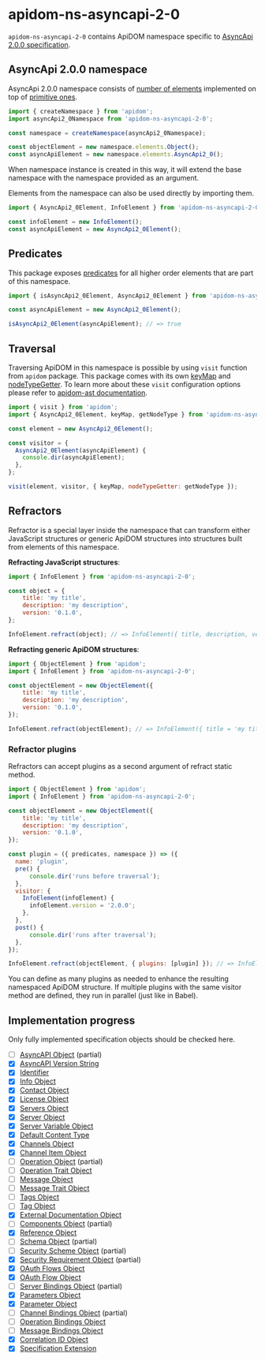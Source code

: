 # apidom-ns-asyncapi-2-0

`apidom-ns-asyncapi-2-0` contains ApiDOM namespace specific to [AsyncApi 2.0.0 specification](https://github.com/asyncapi/spec/blob/master/spec/asyncapi.md).

## AsyncApi 2.0.0 namespace

AsyncApi 2.0.0 namespace consists of [number of elements](https://github.com/swagger-api/apidom/tree/master/apidom/packages/apidom-ns-asyncapi-2-0/src/elements) implemented on top
of [primitive ones](https://github.com/refractproject/minim/tree/master/lib/primitives).

```js
import { createNamespace } from 'apidom';
import asyncApi2_0Namespace from 'apidom-ns-asyncapi-2-0';

const namespace = createNamespace(asyncApi2_0Namespace);

const objectElement = new namespace.elements.Object();
const asyncApiElement = new namespace.elements.AsyncApi2_0();
```

When namespace instance is created in this way, it will extend the base namespace
with the namespace provided as an argument.

Elements from the namespace can also be used directly by importing them.

```js
import { AsyncApi2_0Element, InfoElement } from 'apidom-ns-asyncapi-2-0';

const infoElement = new InfoElement();
const asyncApiElement = new AsyncApi2_0Element();
```

## Predicates

This package exposes [predicates](https://github.com/swagger-api/apidom/blob/master/apidom/packages/apidom-ns-asyncapi-2-0/src/predicates.ts)
for all higher order elements that are part of this namespace.

```js
import { isAsyncApi2_0Element, AsyncApi2_0Element } from 'apidom-ns-asyncapi-2-0';

const asyncApiElement = new AsyncApi2_0Element();

isAsyncApi2_0Element(asyncApiElement); // => true
```

## Traversal

Traversing ApiDOM in this namespace is possible by using `visit` function from `apidom` package.
This package comes with its own [keyMap](https://github.com/swagger-api/apidom/blob/master/apidom/packages/apidom-ns-asyncapi-2-0/src/traversal/visitor.ts#L11) and [nodeTypeGetter](https://github.com/swagger-api/apidom/blob/master/apidom/packages/apidom-ns-asyncapi-2-0/src/traversal/visitor.ts#L4).
To learn more about these `visit` configuration options please refer to [apidom-ast documentation](https://github.com/swagger-api/apidom/blob/master/apidom/packages/apidom-ast/README.md#visit).

```js
import { visit } from 'apidom';
import { AsyncApi2_0Element, keyMap, getNodeType } from 'apidom-ns-asyncapi-2-0';

const element = new AsyncApi2_0Element();

const visitor = {
  AsyncApi2_0Element(asyncApiElement) {
    console.dir(asyncApiElement);
  },
};

visit(element, visitor, { keyMap, nodeTypeGetter: getNodeType });
```

## Refractors

Refractor is a special layer inside the namespace that can transform either JavaScript structures
or generic ApiDOM structures into structures built from elements of this namespace.

**Refracting JavaScript structures**:

```js
import { InfoElement } from 'apidom-ns-asyncapi-2-0';

const object = {
    title: 'my title',
    description: 'my description',
    version: '0.1.0',
};

InfoElement.refract(object); // => InfoElement({ title, description, version })
```

**Refracting generic ApiDOM structures**:

```js
import { ObjectElement } from 'apidom';
import { InfoElement } from 'apidom-ns-asyncapi-2-0';

const objectElement = new ObjectElement({
    title: 'my title',
    description: 'my description',
    version: '0.1.0',
});

InfoElement.refract(objectElement); // => InfoElement({ title = 'my title', description = 'my description', version = '0.1.0' })
```

### Refractor plugins

Refractors can accept plugins as a second argument of refract static method.

```js
import { ObjectElement } from 'apidom';
import { InfoElement } from 'apidom-ns-asyncapi-2-0';

const objectElement = new ObjectElement({
    title: 'my title',
    description: 'my description',
    version: '0.1.0',
});

const plugin = ({ predicates, namespace }) => ({
  name: 'plugin',
  pre() {
      console.dir('runs before traversal');
  },
  visitor: {
    InfoElement(infoElement) {
      infoElement.version = '2.0.0';
    },
  },
  post() {
      console.dir('runs after traversal');
  },
});

InfoElement.refract(objectElement, { plugins: [plugin] }); // => InfoElement({ title = 'my title', description = 'my description', version = '2.0.0' })
```

You can define as many plugins as needed to enhance the resulting namespaced ApiDOM structure.
If multiple plugins with the same visitor method are defined, they run in parallel (just like in Babel).

## Implementation progress

Only fully implemented specification objects should be checked here.

- [ ] [AsyncAPI Object](https://github.com/asyncapi/spec/blob/master/spec/asyncapi.md#A2SObject) (partial)
- [x] [AsyncAPI Version String](https://github.com/asyncapi/spec/blob/master/spec/asyncapi.md#A2SVersionString)
- [x] [Identifier](https://github.com/asyncapi/spec/blob/master/spec/asyncapi.md#A2SIdString)
- [x] [Info Object](https://github.com/asyncapi/spec/blob/master/spec/asyncapi.md#A2SIdString)
- [x] [Contact Object](https://github.com/asyncapi/spec/blob/master/spec/asyncapi.md#contactObject)
- [x] [License Object](https://github.com/asyncapi/spec/blob/master/spec/asyncapi.md#license-object)
- [x] [Servers Object](https://github.com/asyncapi/spec/blob/master/spec/asyncapi.md#serversObject)
- [x] [Server Object](https://github.com/asyncapi/spec/blob/master/spec/asyncapi.md#serverObject)
- [x] [Server Variable Object](https://github.com/asyncapi/spec/blob/master/spec/asyncapi.md#serverVariableObject)
- [x] [Default Content Type](https://github.com/asyncapi/spec/blob/master/spec/asyncapi.md#defaultContentTypeString)
- [x] [Channels Object](https://github.com/asyncapi/spec/blob/master/spec/asyncapi.md#channelsObject)
- [x] [Channel Item Object](https://github.com/asyncapi/spec/blob/master/spec/asyncapi.md#channelItemObject)
- [ ] [Operation Object](https://github.com/asyncapi/spec/blob/master/spec/asyncapi.md#operationObject) (partial)
- [ ] [Operation Trait Object](https://github.com/asyncapi/spec/blob/master/spec/asyncapi.md#operationTraitObject)
- [ ] [Message Object](https://github.com/asyncapi/spec/blob/master/spec/asyncapi.md#messageObject)
- [ ] [Message Trait Object](https://github.com/asyncapi/spec/blob/master/spec/asyncapi.md#messageTraitObject)
- [ ] [Tags Object](https://github.com/asyncapi/spec/blob/master/spec/asyncapi.md#tagsObject)
- [ ] [Tag Object](https://github.com/asyncapi/spec/blob/master/spec/asyncapi.md#tag-object)
- [x] [External Documentation Object](https://github.com/asyncapi/spec/blob/master/spec/asyncapi.md#externalDocumentationObject)
- [ ] [Components Object](https://github.com/asyncapi/spec/blob/master/spec/asyncapi.md#componentsObject) (partial)
- [x] [Reference Object](https://github.com/asyncapi/spec/blob/master/spec/asyncapi.md#referenceObject)
- [ ] [Schema Object](https://github.com/asyncapi/spec/blob/master/spec/asyncapi.md#schemaObject) (partial)
- [ ] [Security Scheme Object](https://github.com/asyncapi/spec/blob/master/spec/asyncapi.md#securitySchemeObject) (partial)
- [x] [Security Requirement Object](https://github.com/asyncapi/spec/blob/master/spec/asyncapi.md#security-requirement-object) (partial)
- [x] [OAuth Flows Object](https://github.com/asyncapi/spec/blob/master/spec/asyncapi.md#oauth-flows-object)
- [x] [OAuth Flow Object](https://github.com/asyncapi/spec/blob/master/spec/asyncapi.md#oauth-flow-object)
- [ ] [Server Bindings Object](https://github.com/asyncapi/spec/blob/master/spec/asyncapi.md#serverBindingsObject) (partial)
- [x] [Parameters Object](https://github.com/asyncapi/spec/blob/master/spec/asyncapi.md#parametersObject)
- [x] [Parameter Object](https://github.com/asyncapi/spec/blob/master/spec/asyncapi.md#parameterObject)
- [ ] [Channel Bindings Object](https://github.com/asyncapi/spec/blob/master/spec/asyncapi.md#channel-bindings-object) (partial)
- [ ] [Operation Bindings Object](https://github.com/asyncapi/spec/blob/master/spec/asyncapi.md#operation-bindings-object)
- [ ] [Message Bindings Object](https://github.com/asyncapi/spec/blob/master/spec/asyncapi.md#messageBindingsObject)
- [x] [Correlation ID Object](https://github.com/asyncapi/spec/blob/master/spec/asyncapi.md#correlationIdObject)
- [x] [Specification Extension](https://github.com/asyncapi/spec/blob/master/spec/asyncapi.md#specificationExtensions)
